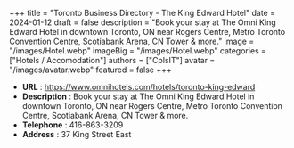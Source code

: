 +++
title = "Toronto Business Directory - The King Edward Hotel"
date = 2024-01-12
draft = false
description = "Book your stay at The Omni King Edward Hotel in downtown Toronto, ON near Rogers Centre, Metro Toronto Convention Centre, Scotiabank Arena, CN Tower & more."
image = "/images/Hotel.webp"
imageBig = "/images/Hotel.webp"
categories = ["Hotels / Accomodation"]
authors = ["CplsIT"]
avatar = "/images/avatar.webp"
featured = false
+++


* **URL** :  https://www.omnihotels.com/hotels/toronto-king-edward
* **Description** : Book your stay at The Omni King Edward Hotel in downtown Toronto, ON near Rogers Centre, Metro Toronto Convention Centre, Scotiabank Arena, CN Tower & more.
* **Telephone** : 416-863-3209
* **Address** : 37 King Street East